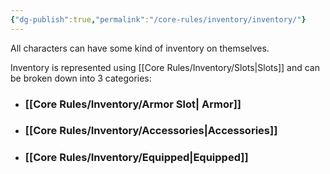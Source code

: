 ```yaml
---
{"dg-publish":true,"permalink":"/core-rules/inventory/inventory/"}
---
```


All characters can have some kind of inventory on themselves.

Inventory is represented using [[Core Rules/Inventory/Slots\|Slots]] and can be broken down into 3 categories:
- ### [[Core Rules/Inventory/Armor Slot\| Armor]]
- ### [[Core Rules/Inventory/Accessories\|Accessories]]
- ### [[Core Rules/Inventory/Equipped\|Equipped]]




